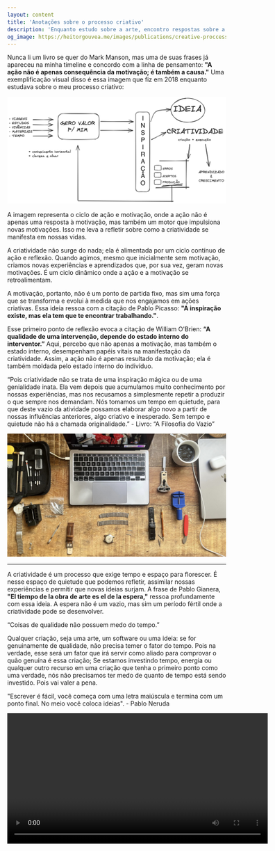 ```yaml
---
layout: content
title: 'Anotações sobre o processo criativo'
description: 'Enquanto estudo sobre a arte, encontro respostas sobre a vida.'
og_image: https://heitorgouvea.me/images/publications/creative-proccess-pt.png
---
```


Nunca li um livro se quer do Mark Manson, mas uma de suas frases já apareceu na minha timeline e concordo com  a linha de pensamento: **"A ação não é apenas consequência da motivação; é também a causa."** Uma exemplificação visual disso é essa imagem que fiz em 2018 enquanto estudava sobre o meu processo criativo:

![Proccess](/images/publications/creative/creative-process-pt.png)

A imagem representa o ciclo de ação e motivação, onde a ação não é apenas uma resposta à motivação, mas também um motor que impulsiona novas motivações. Isso me leva a refletir sobre como a criatividade se manifesta em nossas vidas.

A criatividade não surge do nada; ela é alimentada por um ciclo contínuo de ação e reflexão. Quando agimos, mesmo que inicialmente sem motivação, criamos novas experiências e aprendizados que, por sua vez, geram novas motivações. É um ciclo dinâmico onde a ação e a motivação se retroalimentam.

A motivação, portanto, não é um ponto de partida fixo, mas sim uma força que se transforma e evolui à medida que nos engajamos em ações criativas. Essa ideia ressoa com a citação de Pablo Picasso: **"A inspiração existe, mas ela tem que te encontrar trabalhando."**. 

Esse primeiro ponto de reflexão evoca a citação de William O'Brien: **“A qualidade de uma intervenção, depende do estado interno do interventor.”** Aqui, percebo que não apenas a motivação, mas também o estado interno, desempenham papéis vitais na manifestação da criatividade. Assim, a ação não é apenas resultado da motivação; ela é também moldada pelo estado interno do indivíduo.

“Pois criatividade não se trata de uma inspiração mágica ou de uma genialidade inata. Ela vem depois que acumulamos muito conhecimento por nossas experiências, mas nos recusamos a simplesmente repetir a produzir o que sempre nos demandam. Nós tomamos um tempo em quietude, para que deste vazio da atividade possamos elaborar algo novo a partir de nossas influências anteriores, algo criativo e inesperado. Sem tempo e quietude não há a chamada originalidade.” - Livro: “A Filosofia do Vazio”

![Desk](/images/publications/creative/desk.jpeg)

---

A criatividade é um processo que exige tempo e espaço para florescer. É nesse espaço de quietude que podemos refletir, assimilar nossas experiências e permitir que novas ideias surjam. A frase de Pablo Gianera, **"El tiempo de la obra de arte es el de la espera,"** ressoa profundamente com essa ideia. A espera não é um vazio, mas sim um período fértil onde a criatividade pode se desenvolver.

“Coisas de qualidade não possuem medo do tempo.”

Qualquer criação, seja uma arte, um software ou uma ideia: se for genuinamente de qualidade, não precisa temer o fator do tempo. Pois na verdade, esse será um fator que irá servir como aliado para comprovar o quão genuína é essa criação; Se estamos investindo tempo, energia ou qualquer outro recurso em uma criação que tenha o primeiro ponto como uma verdade, nós não precisamos ter medo de quanto de tempo está sendo investido. Pois vai valer a pena. 

"Escrever é fácil, você começa com uma letra maiúscula e termina com um ponto final. No meio você coloca ideias". - Pablo Neruda
<center>
<video width="600" controls>
  <source src="/images/publications/creative/people.mp4" type="video/mp4">
</video>
</center>
